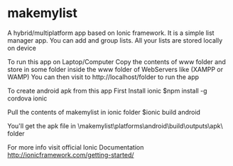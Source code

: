 # makemylist
A hybrid/multiplatform app based on Ionic framework. It is a simple list manager app. You can add and group lists. All your lists are stored locally on device

To run this app on Laptop/Computer
Copy the contents of www folder and store in some folder inside the www folder of WebServers like (XAMPP or WAMP)
You can then visit to http://localhost/folder to run the app 

To create android apk from this app
First Install ionic
$npm install -g cordova ionic

Pull the contents of makemylist in ionic folder
$ionic build android

You'll get the apk file in 
\makemylist\platforms\android\build\outputs\apk\ folder

For more info visit official Ionic Documentation
http://ionicframework.com/getting-started/

